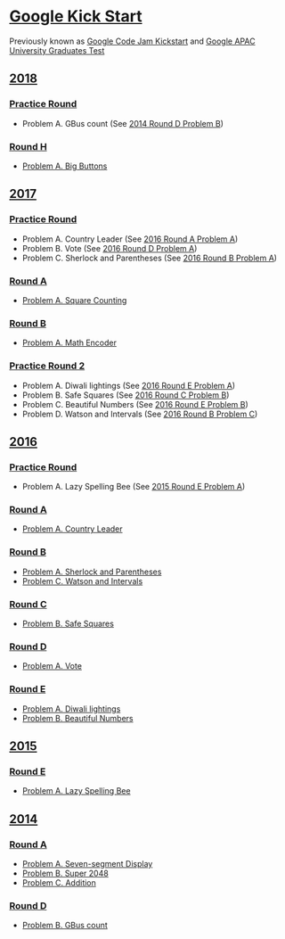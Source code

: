 # [Google Kick Start](https://codingcompetitions.withgoogle.com/kickstart)

Previously known as [Google Code Jam Kickstart](https://code.google.com/codejam/kickstart/)
and [Google APAC University Graduates Test](https://code.google.com/codejam/apactest)

## [2018](2018)

### [Practice Round](https://code.google.com/codejam/contest/4374486/dashboard)

- Problem A. GBus count (See [2014 Round D Problem B](2014/Round%20D/Problem%20B))

### [Round H](2018/Round%20H)

- [Problem A. Big Buttons](2018/Round%20H/Problem%20A)

## [2017](2017)

### [Practice Round](https://code.google.com/codejam/contest/6304486/dashboard)

- Problem A. Country Leader (See [2016 Round A Problem A](2016/Round%20A/Problem%20A))
- Problem B. Vote (See [2016 Round D Problem A](2016/Round%20D/Problem%20A))
- Problem C. Sherlock and Parentheses (See [2016 Round B Problem A](2016/Round%20B/Problem%20A))

### [Round A](2017/Round%20A)

- [Problem A. Square Counting](2017/Round%20A/Problem%20A)

### [Round B](2017/Round%20B)

- [Problem A. Math Encoder](2017/Round%20B/Problem%20A)

### [Practice Round 2](https://code.google.com/codejam/contest/12254486/dashboard)

- Problem A. Diwali lightings (See [2016 Round E Problem A](2016/Round%20E/Problem%20A))
- Problem B. Safe Squares (See [2016 Round C Problem B](2016/Round%20C/Problem%20B))
- Problem C. Beautiful Numbers (See [2016 Round E Problem B](2016/Round%20E/Problem%20B))
- Problem D. Watson and Intervals (See [2016 Round B Problem C](2016/Round%20B/Problem%20C))

## [2016](2016)

### [Practice Round](https://code.google.com/codejam/contest/5254486/dashboard)

- Problem A. Lazy Spelling Bee (See [2015 Round E Problem A](2015/Round%20E/Problem%20A))

### [Round A](2016/Round%20A)

- [Problem A. Country Leader](2016/Round%20A/Problem%20A)

### [Round B](2016/Round%20B)

- [Problem A. Sherlock and Parentheses](2016/Round%20B/Problem%20A)
- [Problem C. Watson and Intervals](2016/Round%20B/Problem%20C)

### [Round C](2016/Round%20C)

- [Problem B. Safe Squares](2016/Round%20C/Problem%20B)

### [Round D](2016/Round%20D)

- [Problem A. Vote](2016/Round%20D/Problem%20A)

### [Round E](2016/Round%20E)

- [Problem A. Diwali lightings](2016/Round%20E/Problem%20A)
- [Problem B. Beautiful Numbers](2016/Round%20E/Problem%20B)

## [2015](2015)

### [Round E](2015/Round%20E)

- [Problem A. Lazy Spelling Bee](2015/Round%20E/Problem%20A)

## [2014](2014)

### [Round A](2014/Round%20A)

- [Problem A. Seven-segment Display](2014/Round%20A/Problem%20A)
- [Problem B. Super 2048](2014/Round%20A/Problem%20B)
- [Problem C. Addition](2014/Round%20A/Problem%20C)

### [Round D](2014/Round%20D)

- [Problem B. GBus count](2014/Round%20D/Problem%20B)
